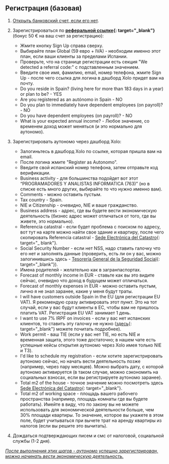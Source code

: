 ## Регистрация (базовая)

1. [Открыть банковский счет, если его нет](#какой-банковский-счет-и-какой-банк-использовать).

2. Зарегистрироваться по **[реферальной ссылке](https://bit.ly/xolosignup){:
   target="_blank"}** (бонус 50 € на ваш счет за регистрацию):
    - Жмите кнопку Sign Up справа сверху.
    - Выбирайте план Global (59 евро + IVA) - необходим именно этот план,
      если ваши клиенты за пределами Испании.
    - Проверьте, что на странице регистрации есть секция "We detected a
      referral code:" с подставленным значением.
    - Введите свое имя, фамилию, email, номер телефона, жмите Sign Up - после
      чего ссылка для логина в дашборд Xolo придет вам на почту.
    - Do you reside in Spain? (living here for more than 183 days in a year)
      or plan to be? - YES
    - Are you registered as an autónomo in Spain - NO
    - Do you plan to immediately have dependent employees (on payroll)? - NO
    - Do you have dependent employees (on payroll)? - NO
    - What is your expected annual income? - Любое значение, со временем
      доход может меняться (и это нормально для аутономо).

3. Зарегистрировать аутономо через дашборд Xolo:
    - Залогиньтесь в дашборд Xolo по ссылке, которая пришла вам на email.
    - После логина жмите "Register as Autonomo".
    - Введите свой испанский номер телефона, затем отправьте код верификации.
    - Business activity - для большинства подойдет вот этот “PROGRAMADORES Y
      ANALISTAS INFORMATICA (763)” (но в списке есть много других,
      выбирайте то что нужно именно вам).
    - Comments - можно оставить пустым.
    - Tax country - Spain.
    - NIE и Citizenship - очевидно, NIE и ваше гражданство.
    - Business address - адрес, где вы будете вести экономическую
      деятельность (бизнес адрес может отличаться от того, где вы живете, это
      нормально).
    - Referencia catastral - если будет проблема с поиском по адресу, вот тут
      на карте можно найти свое здание и квартиру, после чего
      скопировать Referencia
      catastral - [Sede Electrónica del Catastro](https://www1.sedecatastro.gob.es/cartografia/mapa.aspx){:
      target="_
      blank"}.
    - Social Security Number - если нет NSS, надо ставить галочку что его нет
      и заполнять данные (проверить, есть ли он у вас, можно
      залогинившись
      здесь - [Tesorería General de la Seguridad Social](https://portal.seg-social.gob.es/wps/portal/importass/importass/bienvenida){:
      target="_blank"}).
    - Имена родителей - желательно как в загранпаспортах.
    - Forecast of monthly income in EUR - ставьте как вы это видите сейчас,
      очевидно что доход в будущем может отличаться.
    - Forecast of monthly expenses in EUR - можно оставить пустым, лично я не
      знал заранее, какие у меня будут траты.
    - I will have customers outside Spain in the EU (для регистрации EU VAT).
      Я рекомендую сразу активировать этот пункт. Это на тот
      случай, если у вас будут клиенты в ЕС, чтобы вам не пришлось платить
      VAT. Регистрация EU VAT занимает 1 день.
    - I want to use 7% IRPF on invoices - если у вас нет испанских клиентов,
      то ставить эту галочку не
      нужно ([здесь](https://www.xolo.io/es-en/faq/xolo-spain/category/platform/article/can-i-make-invoices-with-7-irpf-personal-income-tax-withhold){:
      target="_blank"}
      можете почитать
      подробнее).
    - Work permit - ваш TIE (если у вас нет TIE, но есть NIE и временная защита, этого тоже
      достаточно; в нашем чате есть успешные кейсы открытия аутономо через
      Xolo имея только NIE и ТЗ).
    - I'd like to schedule my registration - если хотите зарегистрировать
      аутономо сейчас, но начать вести деятельность позже (например,
      через пару месяцев). Можно выбрать дату, с которой аутономо
      активируется (в таком случае, можно сэкономить на социальных взносах,
      если
      вы регистрируете аутономо заранее).
    - Total m2 of the house - точное значение можно посмотреть
      здесь [Sede Electrónica del Catastro](https://www1.sedecatastro.gob.es/cartografia/mapa.aspx){:
      target="_blank"}.
    - Total m2 of working space - площадь вашего рабочего пространства
      (например, площадь комнаты где вы будете работать). Имейте в виду,
      что по закону вы не можете использовать для экономической деятельности
      больше, чем 30% площади квартиры. То значение, которое вы
      укажете в этом поле, будет учитываться при вычете трат на аренду
      квартиры из налогов (если вы решите это вычитать).

4. Дождаться подтверждающих писем и смс от налоговой, социальной службы (1-2
   дня).

*<u>После выполнения этих шагов - аутономо успешно зарегистрирован, можно
начинать вести экономическую деятельность.</u>*
